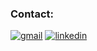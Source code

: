 

### Contact: 

[![gmail](https://img.shields.io/badge/Gmail-D14836?style=for-the-badge&logo=gmail&logoColor=white)](mailto:wooxx074+github@gmail.com) 
[![linkedin](https://img.shields.io/badge/LinkedIn-0077B5?style=for-the-badge&logo=linkedin&logoColor=white)](https://www.linkedin.com/in/calvinwoomn/) 
